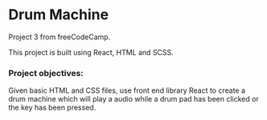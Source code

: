 # Drum Machine

Project 3 from freeCodeCamp.

This project is built using React, HTML and SCSS.

### Project objectives:

Given basic HTML and CSS files, use front end library React to create a drum machine which will play a audio while a drum pad has been clicked or the key has been pressed.
